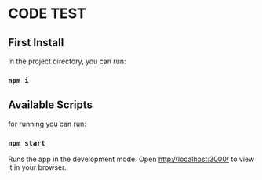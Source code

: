 # CODE TEST

## First Install

In the project directory, you can run:

### `npm i`

## Available Scripts

for running you can run:

### `npm start`

Runs the app in the development mode.
Open [http://localhost:3000/](http://localhost:3000/) to view it in your browser.
